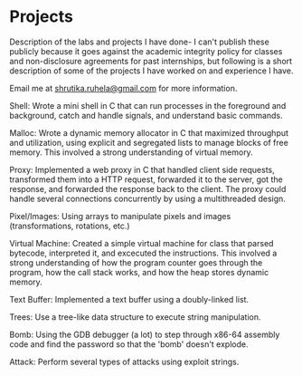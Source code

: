 # Projects
Description of the labs and projects I have done- I can't publish these publicly because it goes against the academic integrity policy for classes and non-disclosure agreements for past internships, but following is a short description of some of the projects I have worked on and experience I have.

Email me at shrutika.ruhela@gmail.com for more information.

Shell: Wrote a mini shell in C that can run processes in the foreground and background, catch and handle signals, and understand basic commands.

Malloc: Wrote a dynamic memory allocator in C that maximized throughput and utilization, using explicit and segregated lists to manage blocks of free memory. This involved a strong understanding of virtual memory.

Proxy: Implemented a web proxy in C that handled client side requests, transformed them into a HTTP request, forwarded it to the server, got the response, and forwarded the response back to the client. The proxy could handle several connections concurrently by using a multithreaded design.

Pixel/Images: Using arrays to manipulate pixels and images (transformations, rotations, etc.)

Virtual Machine: Created a simple virtual machine for class that parsed bytecode, interpreted it, and excecuted the instructions. This involved a strong understanding of how the program counter goes through the program, how the call stack works, and how the heap stores dynamic memory.

Text Buffer: Implemented a text buffer using a doubly-linked list.

Trees: Use a tree-like data structure to execute string manipulation.

Bomb: Using the GDB debugger (a lot) to step through x86-64 assembly code and find the password so that the 'bomb' doesn't explode.

Attack: Perform several types of attacks using exploit strings.

